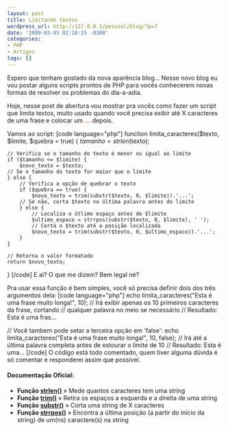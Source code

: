 ```yaml
---
layout: post
title: Limitando textos
wordpress_url: http://127.0.0.1/pessoal/blog/?p=7
date: '2009-03-03 02:18:15 -0300'
categories:
- PHP
- Artigos
tags: []
---
```

Espero que tenham gostado da nova aparência blog... Nesse novo blog eu vou postar alguns scripts prontos de PHP para vocês conhecerem novas formas de resolver os problemas do dia-a-adia.

Hoje, nesse post de abertura vou mostrar pra vocês como fazer um script que limita textos, muito usado quando você precisa exibir até X caracteres de uma frase e colocar um <span style="color: #ff6600;"><strong>...</strong></span> depois.

Vamos ao script:
[code language="php"]
function limita_caracteres($texto, $limite, $quebra = true) {
    $tamanho = strlen($texto);

    // Verifica se o tamanho do texto é menor ou igual ao limite
    if ($tamanho <= $limite) {
        $novo_texto = $texto;
    // Se o tamanho do texto for maior que o limite
    } else {
        // Verifica a opção de quebrar o texto
        if ($quebra == true) {
            $novo_texto = trim(substr($texto, 0, $limite)).'...';
        // Se não, corta $texto na última palavra antes do limite
        } else {
            // Localiza o útlimo espaço antes de $limite
            $ultimo_espaco = strrpos(substr($texto, 0, $limite), ' ');
            // Corta o $texto até a posição localizada
            $novo_texto = trim(substr($texto, 0, $ultimo_espaco)).'...';
        }
    }

    // Retorna o valor formatado
    return $novo_texto;
}
[/code]
E aí? O que me dizem? Bem legal né?

Pra usar essa função é bem simples, você só precisa definir dois dos três argumentos dela:
[code language="php"]
echo limita_caracteres("Esta é uma frase muito longa!", 10);
// Irá exibir apenas os 10 primeiros caracteres da frase, cortando
//    qualquer palavra no meio se necessário
// Resultado: Esta é uma fras...

// Você tambem pode setar a terceira opção em 'false':
echo limita_caracteres("Esta é uma frase muito longa!", 10, false);
// Irá até a última palavra completa antes de estourar o limite de 10
// Resultado: Esta é uma...
[/code]
O código está todo comentado, quem tiver alguma dúvida é só comentar e responderei assim que possível.

<h4>Documentação Oficial:</h4>
<ul>
<li><strong>Função <a href="http://us2.php.net/strlen" target="_blank">strlen()</a></strong> » Mede quantos caracteres tem uma string</li>
<li><strong>Função <a href="http://us2.php.net/trim" target="_blank">trim()</a></strong> » Retira os espaços a esquerda e a direita de uma string</li>
<li><strong>Função <a href="http://us.php.net/substr" target="_blank">substr()</a></strong> » Corta uma string de X caracteres</li>
<li><strong>Função <a href="http://us.php.net/strrpos" target="_blank">strrpos()</a></strong> » Encontra a última posição (a partir do início da string) de um(ns) caractere(s) na string</li>
</ul>
